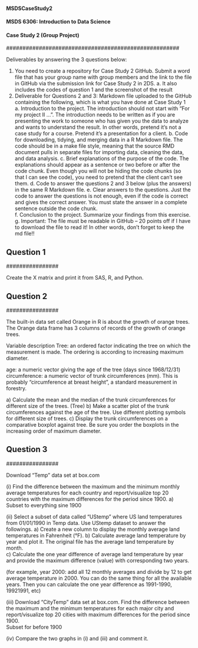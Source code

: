 ####                MSDSCaseStudy2              #####
####   MSDS 6306:  Introduction to Data Science #####
####        Case Study 2 (Group Project)        #####
#####################################################
 
Deliverables by answering the 3 questions below: 
 
1.	You need to create a repository for Case Study 2 GitHub. Submit a word file that has your group name with group members and the link to the file in GitHub via the submission link for Case Study 2 in 2DS. 
a. It also includes the codes of question 1 and the screenshot of the result 
2.	Deliverable for Questions 2 and 3: Markdown file uploaded to the GitHub containing the following, which is what you have done at Case Study 1  
a.	Introduction to the project. The introduction should not start with “For my project II …”. The introduction needs to be written as if you are presenting the work to someone who has given you the data to analyze and wants to understand the result. In other words, pretend it’s not a case study for a course. Pretend it’s a presentation for a client. 
b.	Code for downloading, tidying, and merging data in a R Markdown file. The code should be in a make file style, meaning that the source RMD document pulls in separate files for importing data, cleaning the data, and data analysis. 
c.	Brief explanations of the purpose of the code. The explanations should appear as a sentence or two before or after the code chunk. Even though you will not be hiding the code chunks (so that I can see the code), you need to pretend that the client can’t see them. 
d.	Code to answer the questions 2  and 3 below (plus the answers) in the same R Markdown file. 
e.	Clear answers to the questions. Just the code to answer the questions is not enough, even if the code is correct and gives the correct answer. You must state the answer in a complete sentence outside the code chunk.  
f.	Conclusion to the project. Summarize your findings from this exercise. 
g.	Important: The file must be readable in GitHub – 20 points off if I have to download the file to read it! In other words, don’t forget to keep the md file!! 
 
 
## Question 1 ##
################
 
Create the X matrix and print it from SAS, R, and Python. 

## Question 2 ##
################
 
The built-in data set called Orange in R is about the growth of orange trees. The Orange data frame has 3 columns of records of the growth of orange trees. 
 
Variable description 
Tree: an ordered factor indicating the tree on which the measurement is made. The ordering is according to increasing maximum diameter. 
 
age: a numeric vector giving the age of the tree (days since 1968/12/31) 
circumference:  a numeric vector of trunk circumferences (mm). This is probably “circumference at breast height”, a standard measurement in forestry. 
 
a)	Calculate the mean and the median of the trunk circumferences for different size of the trees. (Tree) 
b)	Make a scatter plot of the trunk circumferences against the age of the tree. Use different plotting symbols for different size of trees. 
c)	Display the trunk circumferences on a comparative boxplot against tree. Be sure you order the boxplots in the increasing order of maximum diameter. 
 
## Question 3 ##
################

Download “Temp” data set at box.com 
 
(i)	Find the difference between the maximum and the minimum monthly average temperatures for each country and report/visualize top 20 countries with the maximum differences for the period since 1900. 
a)	Subset to everything sine 1900
 
 
(ii)	Select a subset of data called “UStemp” where US land temperatures from 01/01/1990 in Temp data. Use UStemp dataset to answer the followings. 
a)	Create a new column to display the monthly average land temperatures in Fahrenheit (°F). 
b)	Calculate average land temperature by year and plot it. The original file has the average land temperature by month.  
c)	Calculate the one year difference of average land temperature by year and provide the maximum difference (value) with corresponding two years. 
 
(for example, year 2000: add all 12 monthly averages and divide by 12 to get average temperature in 2000. You can do the same thing for all the available years. Then you can calculate the one year difference as 1991-1990, 19921991, etc)  
 
(iii)	Download “CityTemp” data set at box.com. Find the difference between the maximum and the minimum temperatures for each major city and report/visualize top 20 cities with maximum differences for the period since 1900.  
Subset for before 1900

 
(iv)	Compare the two graphs in (i) and (iii)  and comment it. 
